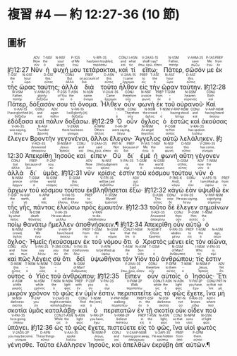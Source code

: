 # 複習 #4 — 約 12:27-36 (10 節)

## 圖析

 <rt>約12:27</rt> <RUBY><ruby><ruby>Νῦν<rt>νῦν</rt></ruby><rt>Now</rt></ruby><rt>ADV</rt></RUBY> <RUBY><ruby><ruby>ἡ<rt>ὁ</rt></ruby><rt>the</rt></ruby><rt>T-NSF</rt></RUBY> <RUBY><ruby><ruby>ψυχή<rt>ψυχή</rt></ruby><rt>soul</rt></ruby><rt>N-NSF</rt></RUBY> <RUBY><ruby><ruby>μου<rt>ἐγώ</rt></ruby><rt>of Me</rt></ruby><rt>P-1GS</rt></RUBY> <RUBY><ruby><ruby>τετάρακται‚<rt>ταράσσω</rt></ruby><rt>has been troubled‚</rt></ruby><rt>V-RPI-3S</rt></RUBY> <RUBY><ruby><ruby>καὶ<rt>καί</rt></ruby><rt>and</rt></ruby><rt>CONJ</rt></RUBY> <RUBY><ruby><ruby>τί<rt>τίς</rt></ruby><rt>what</rt></ruby><rt>I-ASN</rt></RUBY> <RUBY><ruby><ruby>εἴπω;<rt>ἔπω, ἐρῶ, εἶπον</rt></ruby><rt>shall I say?</rt></ruby><rt>V-2AAS-1S</rt></RUBY> <RUBY><ruby><ruby>Πάτερ‚<rt>πατήρ</rt></ruby><rt>Father‚</rt></ruby><rt>N-VSM</rt></RUBY> <RUBY><ruby><ruby>σῶσόν<rt>σῴζω</rt></ruby><rt>save</rt></ruby><rt>V-AAM-2S</rt></RUBY> <RUBY><ruby><ruby>με<rt>ἐγώ</rt></ruby><rt>Me</rt></ruby><rt>P-1AS</rt></RUBY> <RUBY><ruby><ruby>ἐκ<rt>ἐκ</rt></ruby><rt>from</rt></ruby><rt>PREP</rt></RUBY> <RUBY><ruby><ruby>τῆς<rt>ὁ</rt></ruby><rt>the</rt></ruby><rt>T-GSF</rt></RUBY> <RUBY><ruby><ruby>ὥρας<rt>ὥρα</rt></ruby><rt>hour</rt></ruby><rt>N-GSF</rt></RUBY> <RUBY><ruby><ruby>ταύτης;<rt>οὗτος</rt></ruby><rt>this.’</rt></ruby><rt>D-GSF</rt></RUBY> <RUBY><ruby><ruby>ἀλλὰ<rt>ἀλλά</rt></ruby><rt>But</rt></ruby><rt>CONJ</rt></RUBY> <RUBY><ruby><ruby>διὰ<rt>διά</rt></ruby><rt>on account of</rt></ruby><rt>PREP</rt></RUBY> <RUBY><ruby><ruby>τοῦτο<rt>οὗτος</rt></ruby><rt>this</rt></ruby><rt>D-ASN</rt></RUBY> <RUBY><ruby><ruby>ἦλθον<rt>ἔρχομαι</rt></ruby><rt>I came</rt></ruby><rt>V-2AAI-1S</rt></RUBY> <RUBY><ruby><ruby>εἰς<rt>εἰς</rt></ruby><rt>to</rt></ruby><rt>PREP</rt></RUBY> <RUBY><ruby><ruby>τὴν<rt>ὁ</rt></ruby><rt>the</rt></ruby><rt>T-ASF</rt></RUBY> <RUBY><ruby><ruby>ὥραν<rt>ὥρα</rt></ruby><rt>hour</rt></ruby><rt>N-ASF</rt></RUBY> <RUBY><ruby><ruby>ταύτην.<rt>οὗτος</rt></ruby><rt>this.</rt></ruby><rt>D-ASF</rt></RUBY> <rt>約12:28</rt> <RUBY><ruby><ruby>Πάτερ‚<rt>πατήρ</rt></ruby><rt>Father‚</rt></ruby><rt>N-VSM</rt></RUBY> <RUBY><ruby><ruby>δόξασόν<rt>δοξάζω</rt></ruby><rt>glorify</rt></ruby><rt>V-AAM-2S</rt></RUBY> <RUBY><ruby><ruby>σου<rt>σύ</rt></ruby><rt>of You</rt></ruby><rt>P-2GS</rt></RUBY> <RUBY><ruby><ruby>τὸ<rt>ὁ</rt></ruby><rt>the</rt></ruby><rt>T-ASN</rt></RUBY> <RUBY><ruby><ruby>ὄνομα.<rt>ὄνομα</rt></ruby><rt>name.</rt></ruby><rt>N-ASN</rt></RUBY> <RUBY><ruby><ruby>Ἦλθεν<rt>ἔρχομαι</rt></ruby><rt>Came</rt></ruby><rt>V-2AAI-3S</rt></RUBY> <RUBY><ruby><ruby>οὖν<rt>οὖν</rt></ruby><rt>therefore</rt></ruby><rt>CONJ</rt></RUBY> <RUBY><ruby><ruby>φωνὴ<rt>φωνή</rt></ruby><rt>a voice</rt></ruby><rt>N-NSF</rt></RUBY> <RUBY><ruby><ruby>ἐκ<rt>ἐκ</rt></ruby><rt>from</rt></ruby><rt>PREP</rt></RUBY> <RUBY><ruby><ruby>τοῦ<rt>ὁ</rt></ruby><rt>‑</rt></ruby><rt>T-GSM</rt></RUBY> <RUBY><ruby><ruby>οὐρανοῦ·<rt>οὐρανός</rt></ruby><rt>heaven:</rt></ruby><rt>N-GSM</rt></RUBY> <RUBY><ruby><ruby>Καὶ<rt>καί</rt></ruby><rt>Both</rt></ruby><rt>CONJ</rt></RUBY> <RUBY><ruby><ruby>ἐδόξασα<rt>δοξάζω</rt></ruby><rt>I have glorified [it]‚</rt></ruby><rt>V-AAI-1S</rt></RUBY> <RUBY><ruby><ruby>καὶ<rt>καί</rt></ruby><rt>and</rt></ruby><rt>CONJ</rt></RUBY> <RUBY><ruby><ruby>πάλιν<rt>πάλιν</rt></ruby><rt>again</rt></ruby><rt>ADV</rt></RUBY> <RUBY><ruby><ruby>δοξάσω.<rt>δοξάζω</rt></ruby><rt>I will glorify [it].</rt></ruby><rt>V-FAI-1S</rt></RUBY> <rt>約12:29</rt> <RUBY><ruby><ruby>Ὁ<rt>ὁ</rt></ruby><rt>‑</rt></ruby><rt>T-NSM</rt></RUBY> <RUBY><ruby><ruby>οὖν<rt>οὖν</rt></ruby><rt>Therefore</rt></ruby><rt>CONJ</rt></RUBY> <RUBY><ruby><ruby>ὄχλος<rt>ὄχλος</rt></ruby><rt>the crowd</rt></ruby><rt>N-NSM</rt></RUBY> <RUBY><ruby><ruby>ὁ<rt>ὁ</rt></ruby><rt>‑</rt></ruby><rt>T-NSM</rt></RUBY> <RUBY><ruby><ruby>ἑστὼς<rt>ἵστημι</rt></ruby><rt>having stood</rt></ruby><rt>V-RAP-NSM</rt></RUBY> <RUBY><ruby><ruby>καὶ<rt>καί</rt></ruby><rt>and</rt></ruby><rt>CONJ</rt></RUBY> <RUBY><ruby><ruby>ἀκούσας<rt>ἀκούω</rt></ruby><rt>having heard</rt></ruby><rt>V-AAP-NSM</rt></RUBY> <RUBY><ruby><ruby>ἔλεγεν<rt>λέγω</rt></ruby><rt>was saying‚</rt></ruby><rt>V-IAI-3S</rt></RUBY> <RUBY><ruby><ruby>Βροντὴν<rt>βροντή</rt></ruby><rt>Thunder</rt></ruby><rt>N-ASF</rt></RUBY> <RUBY><ruby><ruby>γεγονέναι‚<rt>γίνομαι</rt></ruby><rt>there has been.</rt></ruby><rt>V-2RAN</rt></RUBY> <RUBY><ruby><ruby>ἄλλοι<rt>ἄλλος</rt></ruby><rt>Others</rt></ruby><rt>A-NPM</rt></RUBY> <RUBY><ruby><ruby>ἔλεγον·<rt>λέγω</rt></ruby><rt>were saying‚</rt></ruby><rt>V-IAI-3P</rt></RUBY> <RUBY><ruby><ruby>Ἄγγελος<rt>ἄγγελος</rt></ruby><rt>An angel</rt></ruby><rt>N-NSM</rt></RUBY> <RUBY><ruby><ruby>αὐτῷ<rt>αὐτός</rt></ruby><rt>to Him</rt></ruby><rt>P-DSM</rt></RUBY> <RUBY><ruby><ruby>λελάληκεν.<rt>λαλέω</rt></ruby><rt>has spoken.</rt></ruby><rt>V-RAI-3S</rt></RUBY> <rt>約12:30</rt> <RUBY><ruby><ruby>Ἀπεκρίθη<rt>ἀποκρίνω</rt></ruby><rt>Answered</rt></ruby><rt>V-ADI-3S</rt></RUBY> <RUBY><ruby><ruby>Ἰησοῦς<rt>Ἰησοῦς</rt></ruby><rt>Jesus</rt></ruby><rt>N-NSM-P</rt></RUBY> <RUBY><ruby><ruby>καὶ<rt>καί</rt></ruby><rt>and</rt></ruby><rt>CONJ</rt></RUBY> <RUBY><ruby><ruby>εἶπεν·<rt>ἔπω, ἐρῶ, εἶπον</rt></ruby><rt>said</rt></ruby><rt>V-2AAI-3S</rt></RUBY> <RUBY><ruby><ruby>Οὐ<rt>οὐ</rt></ruby><rt>Not</rt></ruby><rt>PRT-N</rt></RUBY> <RUBY><ruby><ruby>δι᾽<rt>διά</rt></ruby><rt>because of</rt></ruby><rt>PREP</rt></RUBY> <RUBY><ruby><ruby>ἐμὲ<rt>ἐγώ</rt></ruby><rt>Me</rt></ruby><rt>P-1AS</rt></RUBY> <RUBY><ruby><ruby>ἡ<rt>ὁ</rt></ruby><rt>the</rt></ruby><rt>T-NSF</rt></RUBY> <RUBY><ruby><ruby>φωνὴ<rt>φωνή</rt></ruby><rt>voice</rt></ruby><rt>N-NSF</rt></RUBY> <RUBY><ruby><ruby>αὕτη<rt>οὗτος</rt></ruby><rt>this</rt></ruby><rt>D-NSF</rt></RUBY> <RUBY><ruby><ruby>γέγονεν<rt>γίνομαι</rt></ruby><rt>has come‚</rt></ruby><rt>V-2RAI-3S</rt></RUBY> <RUBY><ruby><ruby>ἀλλὰ<rt>ἀλλά</rt></ruby><rt>but</rt></ruby><rt>CONJ</rt></RUBY> <RUBY><ruby><ruby>δι᾽<rt>διά</rt></ruby><rt>because of</rt></ruby><rt>PREP</rt></RUBY> <RUBY><ruby><ruby>ὑμᾶς.<rt>σύ</rt></ruby><rt>you.</rt></ruby><rt>P-2AP</rt></RUBY> <rt>約12:31</rt> <RUBY><ruby><ruby>νῦν<rt>νῦν</rt></ruby><rt>Now</rt></ruby><rt>ADV</rt></RUBY> <RUBY><ruby><ruby>κρίσις<rt>κρίσις</rt></ruby><rt>[the] judgment</rt></ruby><rt>N-NSF</rt></RUBY> <RUBY><ruby><ruby>ἐστὶν<rt>εἰμί</rt></ruby><rt>is</rt></ruby><rt>V-PAI-3S</rt></RUBY> <RUBY><ruby><ruby>τοῦ<rt>ὁ</rt></ruby><rt>the</rt></ruby><rt>T-GSM</rt></RUBY> <RUBY><ruby><ruby>κόσμου<rt>κόσμος</rt></ruby><rt>world</rt></ruby><rt>N-GSM</rt></RUBY> <RUBY><ruby><ruby>τούτου‚<rt>οὗτος</rt></ruby><rt>of this;</rt></ruby><rt>D-GSM</rt></RUBY> <RUBY><ruby><ruby>νῦν<rt>νῦν</rt></ruby><rt>now</rt></ruby><rt>ADV</rt></RUBY> <RUBY><ruby><ruby>ὁ<rt>ὁ</rt></ruby><rt>the</rt></ruby><rt>T-NSM</rt></RUBY> <RUBY><ruby><ruby>ἄρχων<rt>ἄρχων</rt></ruby><rt>prince</rt></ruby><rt>N-NSM</rt></RUBY> <RUBY><ruby><ruby>τοῦ<rt>ὁ</rt></ruby><rt>of the</rt></ruby><rt>T-GSM</rt></RUBY> <RUBY><ruby><ruby>κόσμου<rt>κόσμος</rt></ruby><rt>world</rt></ruby><rt>N-GSM</rt></RUBY> <RUBY><ruby><ruby>τούτου<rt>οὗτος</rt></ruby><rt>this</rt></ruby><rt>D-GSM</rt></RUBY> <RUBY><ruby><ruby>ἐκβληθήσεται<rt>ἐκβάλλω</rt></ruby><rt>will be cast</rt></ruby><rt>V-FPI-3S</rt></RUBY> <RUBY><ruby><ruby>ἔξω·<rt>ἔξω</rt></ruby><rt>out.</rt></ruby><rt>ADV</rt></RUBY> <rt>約12:32</rt> <RUBY><ruby><ruby>κἀγὼ<rt>κἀγώ</rt></ruby><rt>And I‚</rt></ruby><rt>P-1NS-K</rt></RUBY> <RUBY><ruby><ruby>ἐὰν<rt>ἐάν</rt></ruby><rt>if</rt></ruby><rt>CONJ</rt></RUBY> <RUBY><ruby><ruby>ὑψωθῶ<rt>ὑψόω</rt></ruby><rt>I am lifted up</rt></ruby><rt>V-APS-1S</rt></RUBY> <RUBY><ruby><ruby>ἐκ<rt>ἐκ</rt></ruby><rt>from</rt></ruby><rt>PREP</rt></RUBY> <RUBY><ruby><ruby>τῆς<rt>ὁ</rt></ruby><rt>the</rt></ruby><rt>T-GSF</rt></RUBY> <RUBY><ruby><ruby>γῆς‚<rt>γῆ</rt></ruby><rt>earth‚</rt></ruby><rt>N-GSF</rt></RUBY> <RUBY><ruby><ruby>πάντας<rt>πᾶς</rt></ruby><rt>all</rt></ruby><rt>A-APM</rt></RUBY> <RUBY><ruby><ruby>ἑλκύσω<rt>ἑλκύω, ἕλκω</rt></ruby><rt>will draw</rt></ruby><rt>V-FAI-1S</rt></RUBY> <RUBY><ruby><ruby>πρὸς<rt>πρός</rt></ruby><rt>to</rt></ruby><rt>PREP</rt></RUBY> <RUBY><ruby><ruby>ἐμαυτόν.<rt>ἐμαυτοῦ</rt></ruby><rt>Myself.</rt></ruby><rt>F-1ASM</rt></RUBY> <rt>約12:33</rt> <RUBY><ruby><ruby>τοῦτο<rt>οὗτος</rt></ruby><rt>This</rt></ruby><rt>D-ASN</rt></RUBY> <RUBY><ruby><ruby>δὲ<rt>δέ</rt></ruby><rt>now</rt></ruby><rt>CONJ</rt></RUBY> <RUBY><ruby><ruby>ἔλεγεν<rt>λέγω</rt></ruby><rt>He was saying‚</rt></ruby><rt>V-IAI-3S</rt></RUBY> <RUBY><ruby><ruby>σημαίνων<rt>σημαίνω</rt></ruby><rt>signifying</rt></ruby><rt>V-PAP-NSM</rt></RUBY> <RUBY><ruby><ruby>ποίῳ<rt>ποῖος</rt></ruby><rt>by what</rt></ruby><rt>I-DSM</rt></RUBY> <RUBY><ruby><ruby>θανάτῳ<rt>θάνατος</rt></ruby><rt>death</rt></ruby><rt>N-DSM</rt></RUBY> <RUBY><ruby><ruby>ἤμελλεν<rt>μέλλω</rt></ruby><rt>He was about</rt></ruby><rt>V-IAI-3S</rt></RUBY> <RUBY><ruby><ruby>ἀποθνήσκειν.¶<rt>ἀποθνήσκω</rt></ruby><rt>to die.</rt></ruby><rt>V-PAN</rt></RUBY> 
 <rt>約12:34</rt> <RUBY><ruby><ruby>Ἀπεκρίθη<rt>ἀποκρίνω</rt></ruby><rt>Answered</rt></ruby><rt>V-ADI-3S</rt></RUBY> <RUBY><ruby><ruby>οὖν<rt>οὖν</rt></ruby><rt>then</rt></ruby><rt>CONJ</rt></RUBY> <RUBY><ruby><ruby>αὐτῷ<rt>αὐτός</rt></ruby><rt>Him</rt></ruby><rt>P-DSM</rt></RUBY> <RUBY><ruby><ruby>ὁ<rt>ὁ</rt></ruby><rt>the</rt></ruby><rt>T-NSM</rt></RUBY> <RUBY><ruby><ruby>ὄχλος·<rt>ὄχλος</rt></ruby><rt>crowd‚</rt></ruby><rt>N-NSM</rt></RUBY> <RUBY><ruby><ruby>Ἡμεῖς<rt>ἐγώ</rt></ruby><rt>We</rt></ruby><rt>P-1NP</rt></RUBY> <RUBY><ruby><ruby>ἠκούσαμεν<rt>ἀκούω</rt></ruby><rt>have heard</rt></ruby><rt>V-AAI-1P</rt></RUBY> <RUBY><ruby><ruby>ἐκ<rt>ἐκ</rt></ruby><rt>from</rt></ruby><rt>PREP</rt></RUBY> <RUBY><ruby><ruby>τοῦ<rt>ὁ</rt></ruby><rt>the</rt></ruby><rt>T-GSM</rt></RUBY> <RUBY><ruby><ruby>νόμου<rt>νόμος</rt></ruby><rt>law</rt></ruby><rt>N-GSM</rt></RUBY> <RUBY><ruby><ruby>ὅτι<rt>ὅτι</rt></ruby><rt>that</rt></ruby><rt>CONJ</rt></RUBY> <RUBY><ruby><ruby>ὁ<rt>ὁ</rt></ruby><rt>the</rt></ruby><rt>T-NSM</rt></RUBY> <RUBY><ruby><ruby>Χριστὸς<rt>Χριστός</rt></ruby><rt>Christ</rt></ruby><rt>N-NSM-T</rt></RUBY> <RUBY><ruby><ruby>μένει<rt>μένω</rt></ruby><rt>abides</rt></ruby><rt>V-PAI-3S</rt></RUBY> <RUBY><ruby><ruby>εἰς<rt>εἰς</rt></ruby><rt>to</rt></ruby><rt>PREP</rt></RUBY> <RUBY><ruby><ruby>τὸν<rt>ὁ</rt></ruby><rt>the</rt></ruby><rt>T-ASM</rt></RUBY> <RUBY><ruby><ruby>αἰῶνα‚<rt>αἰών</rt></ruby><rt>age‚</rt></ruby><rt>N-ASM</rt></RUBY> <RUBY><ruby><ruby>καὶ<rt>καί</rt></ruby><rt>and</rt></ruby><rt>CONJ</rt></RUBY> <RUBY><ruby><ruby>πῶς<rt>πως</rt></ruby><rt>how</rt></ruby><rt>ADV</rt></RUBY> <RUBY><ruby><ruby>λέγεις<rt>λέγω</rt></ruby><rt>say</rt></ruby><rt>V-PAI-2S</rt></RUBY> <RUBY><ruby><ruby>σὺ<rt>σύ</rt></ruby><rt>you</rt></ruby><rt>P-2NS</rt></RUBY> <RUBY><ruby><ruby>ὅτι<rt>ὅτι</rt></ruby><rt>that</rt></ruby><rt>CONJ</rt></RUBY> <RUBY><ruby><ruby>δεῖ<rt>δέω</rt></ruby><rt>it behooves</rt></ruby><rt>V-PAI-3S</rt></RUBY> <RUBY><ruby><ruby>ὑψωθῆναι<rt>ὑψόω</rt></ruby><rt>to be lifted up</rt></ruby><rt>V-APN</rt></RUBY> <RUBY><ruby><ruby>τὸν<rt>ὁ</rt></ruby><rt>the</rt></ruby><rt>T-ASM</rt></RUBY> <RUBY><ruby><ruby>Υἱὸν<rt>υἱός</rt></ruby><rt>Son</rt></ruby><rt>N-ASM</rt></RUBY> <RUBY><ruby><ruby>τοῦ<rt>ὁ</rt></ruby><rt>‑</rt></ruby><rt>T-GSM</rt></RUBY> <RUBY><ruby><ruby>ἀνθρώπου;<rt>ἄνθρωπος</rt></ruby><rt>of Man?</rt></ruby><rt>N-GSM</rt></RUBY> <RUBY><ruby><ruby>τίς<rt>τίς</rt></ruby><rt>Who</rt></ruby><rt>I-NSM</rt></RUBY> <RUBY><ruby><ruby>ἐστιν<rt>εἰμί</rt></ruby><rt>is</rt></ruby><rt>V-PAI-3S</rt></RUBY> <RUBY><ruby><ruby>οὗτος<rt>οὗτος</rt></ruby><rt>this</rt></ruby><rt>D-NSM</rt></RUBY> <RUBY><ruby><ruby>ὁ<rt>ὁ</rt></ruby><rt>‑</rt></ruby><rt>T-NSM</rt></RUBY> <RUBY><ruby><ruby>Υἱὸς<rt>υἱός</rt></ruby><rt>Son</rt></ruby><rt>N-NSM</rt></RUBY> <RUBY><ruby><ruby>τοῦ<rt>ὁ</rt></ruby><rt>‑</rt></ruby><rt>T-GSM</rt></RUBY> <RUBY><ruby><ruby>ἀνθρώπου;<rt>ἄνθρωπος</rt></ruby><rt>of Man?</rt></ruby><rt>N-GSM</rt></RUBY> <rt>約12:35</rt> <RUBY><ruby><ruby>Εἶπεν<rt>ἔπω, ἐρῶ, εἶπον</rt></ruby><rt>Said</rt></ruby><rt>V-2AAI-3S</rt></RUBY> <RUBY><ruby><ruby>οὖν<rt>οὖν</rt></ruby><rt>therefore</rt></ruby><rt>CONJ</rt></RUBY> <RUBY><ruby><ruby>αὐτοῖς<rt>αὐτός</rt></ruby><rt>to them</rt></ruby><rt>P-DPM</rt></RUBY> <RUBY><ruby><ruby>ὁ<rt>ὁ</rt></ruby><rt>‑</rt></ruby><rt>T-NSM</rt></RUBY> <RUBY><ruby><ruby>Ἰησοῦς·<rt>Ἰησοῦς</rt></ruby><rt>Jesus‚</rt></ruby><rt>N-NSM-P</rt></RUBY> <RUBY><ruby><ruby>Ἔτι<rt>ἔτι</rt></ruby><rt>Yet</rt></ruby><rt>ADV</rt></RUBY> <RUBY><ruby><ruby>μικρὸν<rt>μικρός</rt></ruby><rt>a little</rt></ruby><rt>A-ASM</rt></RUBY> <RUBY><ruby><ruby>χρόνον<rt>χρόνος</rt></ruby><rt>while</rt></ruby><rt>N-ASM</rt></RUBY> <RUBY><ruby><ruby>τὸ<rt>ὁ</rt></ruby><rt>the</rt></ruby><rt>T-NSN</rt></RUBY> <RUBY><ruby><ruby>φῶς<rt>φῶς</rt></ruby><rt>light</rt></ruby><rt>N-NSN</rt></RUBY> <RUBY><ruby><ruby>ἐν<rt>ἐν</rt></ruby><rt>with</rt></ruby><rt>PREP</rt></RUBY> <RUBY><ruby><ruby>ὑμῖν<rt>σύ</rt></ruby><rt>you</rt></ruby><rt>P-2DP</rt></RUBY> <RUBY><ruby><ruby>ἐστιν.<rt>εἰμί</rt></ruby><rt>is.</rt></ruby><rt>V-PAI-3S</rt></RUBY> <RUBY><ruby><ruby>περιπατεῖτε<rt>περιπατέω</rt></ruby><rt>Walk</rt></ruby><rt>V-PAM-2P</rt></RUBY> <RUBY><ruby><ruby>ὡς<rt>ὡς</rt></ruby><rt>while</rt></ruby><rt>CONJ</rt></RUBY> <RUBY><ruby><ruby>τὸ<rt>ὁ</rt></ruby><rt>the</rt></ruby><rt>T-ASN</rt></RUBY> <RUBY><ruby><ruby>φῶς<rt>φῶς</rt></ruby><rt>light</rt></ruby><rt>N-ASN</rt></RUBY> <RUBY><ruby><ruby>ἔχετε‚<rt>ἔχω</rt></ruby><rt>you have‚</rt></ruby><rt>V-PAI-2P</rt></RUBY> <RUBY><ruby><ruby>ἵνα<rt>ἵνα</rt></ruby><rt>so that</rt></ruby><rt>CONJ</rt></RUBY> <RUBY><ruby><ruby>μὴ<rt>μή</rt></ruby><rt>not</rt></ruby><rt>PRT-N</rt></RUBY> <RUBY><ruby><ruby>σκοτία<rt>σκοτία</rt></ruby><rt>darkness</rt></ruby><rt>N-NSF</rt></RUBY> <RUBY><ruby><ruby>ὑμᾶς<rt>σύ</rt></ruby><rt>you</rt></ruby><rt>P-2AP</rt></RUBY> <RUBY><ruby><ruby>καταλάβῃ·<rt>καταλαμβάνω</rt></ruby><rt>might overtake.</rt></ruby><rt>V-2AAS-3S</rt></RUBY> <RUBY><ruby><ruby>καὶ<rt>καί</rt></ruby><rt>And</rt></ruby><rt>CONJ</rt></RUBY> <RUBY><ruby><ruby>ὁ<rt>ὁ</rt></ruby><rt>the [one]</rt></ruby><rt>T-NSM</rt></RUBY> <RUBY><ruby><ruby>περιπατῶν<rt>περιπατέω</rt></ruby><rt>walking</rt></ruby><rt>V-PAP-NSM</rt></RUBY> <RUBY><ruby><ruby>ἐν<rt>ἐν</rt></ruby><rt>in</rt></ruby><rt>PREP</rt></RUBY> <RUBY><ruby><ruby>τῇ<rt>ὁ</rt></ruby><rt>the</rt></ruby><rt>T-DSF</rt></RUBY> <RUBY><ruby><ruby>σκοτίᾳ<rt>σκοτία</rt></ruby><rt>darkness</rt></ruby><rt>N-DSF</rt></RUBY> <RUBY><ruby><ruby>οὐκ<rt>οὐ</rt></ruby><rt>not</rt></ruby><rt>PRT-N</rt></RUBY> <RUBY><ruby><ruby>οἶδεν<rt>εἴδω</rt></ruby><rt>knows</rt></ruby><rt>V-RAI-3S</rt></RUBY> <RUBY><ruby><ruby>ποῦ<rt>ποῦ</rt></ruby><rt>where</rt></ruby><rt>ADV-I</rt></RUBY> <RUBY><ruby><ruby>ὑπάγει.<rt>ὑπάγω</rt></ruby><rt>he is going.</rt></ruby><rt>V-PAI-3S</rt></RUBY> <rt>約12:36</rt> <RUBY><ruby><ruby>ὡς<rt>ὡς</rt></ruby><rt>While</rt></ruby><rt>CONJ</rt></RUBY> <RUBY><ruby><ruby>τὸ<rt>ὁ</rt></ruby><rt>the</rt></ruby><rt>T-ASN</rt></RUBY> <RUBY><ruby><ruby>φῶς<rt>φῶς</rt></ruby><rt>light</rt></ruby><rt>N-ASN</rt></RUBY> <RUBY><ruby><ruby>ἔχετε‚<rt>ἔχω</rt></ruby><rt>you have‚</rt></ruby><rt>V-PAI-2P</rt></RUBY> <RUBY><ruby><ruby>πιστεύετε<rt>πιστεύω</rt></ruby><rt>believe</rt></ruby><rt>V-PAM-2P</rt></RUBY> <RUBY><ruby><ruby>εἰς<rt>εἰς</rt></ruby><rt>in</rt></ruby><rt>PREP</rt></RUBY> <RUBY><ruby><ruby>τὸ<rt>ὁ</rt></ruby><rt>the</rt></ruby><rt>T-ASN</rt></RUBY> <RUBY><ruby><ruby>φῶς‚<rt>φῶς</rt></ruby><rt>light‚</rt></ruby><rt>N-ASN</rt></RUBY> <RUBY><ruby><ruby>ἵνα<rt>ἵνα</rt></ruby><rt>so that</rt></ruby><rt>CONJ</rt></RUBY> <RUBY><ruby><ruby>υἱοὶ<rt>υἱός</rt></ruby><rt>sons</rt></ruby><rt>N-NPM</rt></RUBY> <RUBY><ruby><ruby>φωτὸς<rt>φῶς</rt></ruby><rt>of light</rt></ruby><rt>N-GSN</rt></RUBY> <RUBY><ruby><ruby>γένησθε.<rt>γίνομαι</rt></ruby><rt>you may become.</rt></ruby><rt>V-2ADS-2P</rt></RUBY> <RUBY><ruby><ruby>Ταῦτα<rt>οὗτος</rt></ruby><rt>These things</rt></ruby><rt>D-APN</rt></RUBY> <RUBY><ruby><ruby>ἐλάλησεν<rt>λαλέω</rt></ruby><rt>spoke</rt></ruby><rt>V-AAI-3S</rt></RUBY> <RUBY><ruby><ruby>Ἰησοῦς‚<rt>Ἰησοῦς</rt></ruby><rt>Jesus‚</rt></ruby><rt>N-NSM-P</rt></RUBY> <RUBY><ruby><ruby>καὶ<rt>καί</rt></ruby><rt>and</rt></ruby><rt>CONJ</rt></RUBY> <RUBY><ruby><ruby>ἀπελθὼν<rt>ἀπέρχομαι</rt></ruby><rt>having gone away‚</rt></ruby><rt>V-2AAP-NSM</rt></RUBY> <RUBY><ruby><ruby>ἐκρύβη<rt>κρύπτω</rt></ruby><rt>He was hidden</rt></ruby><rt>V-2API-3S</rt></RUBY> <RUBY><ruby><ruby>ἀπ᾽<rt>ἀπό</rt></ruby><rt>from</rt></ruby><rt>PREP</rt></RUBY> <RUBY><ruby><ruby>αὐτῶν.¶<rt>αὐτός</rt></ruby><rt>them.</rt></ruby><rt>P-GPM</rt></RUBY>